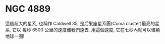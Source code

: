 # NGC 4889

這個超大的星系, 也稱作 Caldwell 35, 是后髮座星系團(Coma cluster)最亮的星系. 它以
每秒 6500 公里的速度離我們遠去. 用這個速度, 它在七秒內就可以環繞地球一圈!
